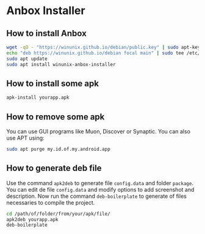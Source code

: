 # Anbox Installer

## How to install Anbox

``` bash
wget -qO - "https://winunix.github.io/debian/public.key" | sudo apt-key add -
echo "deb https://winunix.github.io/debian focal main" | sudo tee /etc/apt/sources.list.d/winunix-focal.list
sudo apt update
sudo apt install winunix-anbox-installer
```

## How to install some apk

``` bash
apk-install yourapp.apk
```

## How to remove some apk

You can use GUI programs like Muon, Discover or Synaptic.
You can also use APT using:

``` bash
sudo apt purge my.id.of.my.android.app
```

## How to generate deb file

Use the command `apk2deb` to generate file `config.data` and folder `package`.
You can edit de file `config.data` and modify options to add screenshot and description.
Now run the command `deb-boilerplate` to generate of files necessaries to compile the project.

``` bash
cd /path/of/folder/from/your/apk/file/
apk2deb yourapp.apk
deb-boilerplate
```